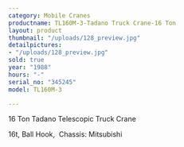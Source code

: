 ```yaml
---
category: Mobile Cranes
productname: TL160M-3-Tadano Truck Crane-16 Ton
layout: product
thumbnail: "/uploads/128_preview.jpg"
detailpictures:
- "/uploads/128_preview.jpg"
sold: true
year: "1988"
hours: "-"
serial_no: "345245"
model: TL160M-3

---
```

16 Ton Tadano Telescopic Truck Crane

16t, Ball Hook,  Chassis: Mitsubishi